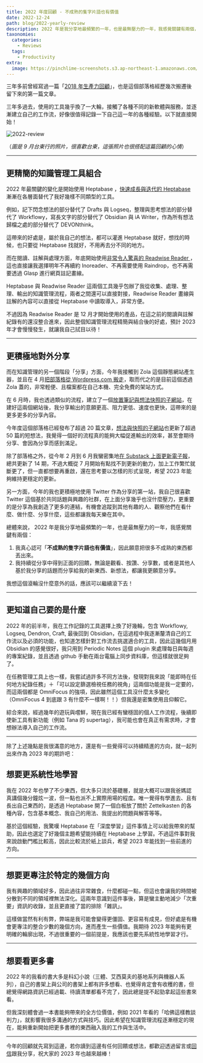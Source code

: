 ```yaml
---
title: 2022 年度回顧 - 不成熟的隻字片語也有價值
date: 2022-12-24
path: blog/2022-yearly-review
description: 2022 年是我分享地最頻繁的一年，也是最無壓力的一年，我感覺關鍵有兩個，一、我真心認可「不成熟的隻字片語也有價值」，因此願意把很多不成熟的東西都丟出來。二、我持續從分享中得到正面的回饋，無論是觀看、按讚、分享數，或者是其他人基於我分享的話題而分享給我的新東西、新想法，都讓我更願意分享。
taxonomies:
  categories: 
    - Reviews
  tags: 
    - Productivity
extra:
  image: https://pinchlime-screenshots.s3.ap-northeast-1.amazonaws.com/2022-review-1200_iTja5i.webp
---
```


三年多前曾經寫過一篇「[2018 年生產力回顧](@/blog/2018-productivity-review.md)」，也是這個部落格經歷幾次搬遷後留下來的第一篇文章。

三年多過去，使用的工具幾乎換了一大輪，接觸了各種不同的新軟體與服務，並逐漸建立自己的工作流，好像很值得記錄一下自己這一年的各種經驗。以下就直接開始！

<img src="https://pinchlime-screenshots.s3.ap-northeast-1.amazonaws.com/2022-review_4bQHpT.webp" loading="lazy" alt="2022-review" align=center />

（_圖是 9 月台東行的照片，很喜歡台東，這張照片也很搭配這篇回顧的心情_）

<!-- more -->
---

## 更精簡的知識管理工具組合

2022 年最關鍵的變化是開始使用 Heptabase ，[快速成長與迭代的 Heptabase](@/blog/heptabase-has-already-become-my-favorite-pkm-tool.md) 漸漸在各層面替代了我好幾樣不同類型的工具。

例如，記下閃念想法的部分替代了 Drafts 與 Logseq，整理與思考想法的部分替代了 Workflowy，寫長文字的部分替代了 Obsidian 與 iA Writer，作為所有想法歸檔之處的部分替代了 DEVONthink。

這帶來的好處是，屬於我自己的想法，都可以灌進 Heptabase 就好，想找的時候，也只要從 Heptabase 找就好，不用再去分不同的地方。

而在閱讀、註解與處理方面，年底開始使用[非常令人驚喜的 Readwise Reader ](@/blog/readwise-reader-introduction.md)，這也直接讓我選擇明年不再續約 Inoreader、不再需要使用 Raindrop，也不再需要透過 Glasp 進行網頁註記畫線。

Heptabase 與 Readwise Reader 這兩個工具幾乎包辦了我從收集、處理、整理、輸出的知識管理流程，兩者之間還可以直接對接，Readwise Reader 畫線與註解的內容可以直接從 Heptabase 中讀取導入，非常方便。

不過因為 Readwise Reader 是 12 月才開始使用的產品，在這之前的閱讀與註解紀錄有的還沒整合進來，因此整個知識管理流程精簡與結合後的好處，預計 2023 年才會慢慢發生，就讓我自己拭目以待！

---

## 更積極地對外分享

而在知識管理的另一個階段「分享」方面，今年我接觸到 Zola 這個靜態網站產生器，並且在 4 月[把部落格從 Wordpress.com 搬走](@/blog/rebuilt-pinchlime.md)，取而代之的是目前這個透過 Zola 蓋的，非常輕便、且檔案都在自己本機、完全免費的架站方式。

在 6 月時，我也透過類似的流程，建立了一個[放置筆記與想法快照的子網站](@/blog/built-pinchlime-notes.md)，在建好這兩個網站後，我分享輸出的意願更高、阻力更低、速度也更快，這帶來的是更多更多的分享內容。

今年度這個部落格已經發布了超過 20 篇文章，[想法與快照的子網站](https://notes.pinchlime.com/)也更新了超過 50 篇的短想法，我覺得一個好的流程真的能夠大幅促進輸出的效率，甚至會期待分享、會因為分享而感到滿足。

除了部落格之外，從今年 2 月到 6 月我蠻密集地[在 Substack 上面更新電子報](https://pinchlime.substack.com/)，總共更新了 14 期，不過大概從 7 月開始有點找不到更新的動力，加上工作繁忙就斷更了，但一直都想要再重啟，還在思考要以怎樣的形式呈現，希望 2023 年能夠維持更穩定的更新。

另一方面，今年的我也更積極地使用 Twitter 作為分享的第一站，我自己很喜歡 Twitter 這個基於共同話題與興趣的社群，在上面分享幾乎也沒什麼壓力，更重要的是分享為我創造了更多的連結，有機會追蹤到其他有趣的人、觀察他們在看什麼、做什麼、分享什麼，這些都讓我每天樂在其中。

總體來說， 2022 年是我分享地最頻繁的一年，也是最無壓力的一年，我感覺關鍵有兩個：

1. 我真心認可「**不成熟的隻字片語也有價值**」，因此願意把很多不成熟的東西都丟出來。
2. 我持續從分享中得到正面的回饋，無論是觀看、按讚、分享數，或者是其他人基於我分享的話題而分享給我的新東西、新想法，都讓我更願意分享。

我想這個滾輪沒什麼意外的話，應該可以繼續滾下去！

---

## 更知道自己要的是什麼

2022 年的前半年，我在工作記錄的工具選擇上換了好幾輪，包含 Workflowy, Logseq, Dendron, Craft, 最後回到 Obsidian，在這過程中我逐漸釐清自己的工作流以及必須的功能，也知道怎樣針對工作流去挑選適合的工具，因此這幾個月用 Obsidian 的感覺很好，我只用到 Periodic Notes 這個 plugin 來處理每日與每週的專案紀錄，並且透過 github 手動在兩台電腦上同步資料庫，但這樣就很足夠了。

在任務管理工具上也一樣，我嘗試過許多不同方法後，發現對我來說「能即時在任何地方紀錄任務」＋「可以設定篩選檢視任務的視角」這兩個功能是我一定要的，而這兩個都是 OmniFocus 的強項，因此雖然這個工具沒什麼太多變化（OmniFocus 4 到底跟 3 有什麼不一樣啊！！）但我還是密集使用且仰賴它。

綜合來說，經過幾年的遊玩與嚐鮮，現在我已經有蠻穩固的個人工作流程，後續即使新工具有新功能（例如 Tana 的 supertag），我可能也會在真正有需求時，才會想辦法導入自己的工作流。

---

除了上述幾點是我很滿意的地方，還是有一些覺得可以持續精進的方向，就一起列出來作為 2023 年的期許吧：

## 想要更系統性地學習

我在 2022 年也學了不少東西，但大多只流於基礎層，就是大概可以跟我爸媽認真講個幾分鐘炫一波，但一點也派不上實際用場的程度。唯一覺得有學進去、且有長出自己東西的，是透過 Heptabase 開了一個白板放了關於 Zettelkasten 的各種內容，包含基本概念、我自己的用法、我提出的問題與解答等等。

基於這個經驗，我驚嘆 Heptabase 在「深度學習」這件事情上可以給我帶來的幫助，因此也選定了好幾個主題希望能持續在 Heptabase 上學習。不過這件事對我來說啟動門檻比較高，因此比較流於紙上談兵，希望 2023 年能找到一些前進的方向。

---

## 想要更專注於特定的幾個方向

我有興趣的領域好多，因此過往非常雜食，什麼都碰一點，但這也會讓我的時間被分散到不同的領域裡無法深化。這兩年意識到這件事後，算是蠻主動地減少「次重要」資訊的收錄，並且更直接了當的排除「雜訊」。

這樣做當然有利有弊，弊端是我可能會變得更僵固、更容易有成見，但好處是有機會更專注的整合少數的幾個方向，進而產生一些價值。我期待 2023 年能夠有更明確的輪廓出現，不過很重要的一個前提是，我應該也要先系統性地學習才行。

---

## 想要看更多書

2022 年的我看的書大多是科幻小說（三體、艾西莫夫的基地系列與機器人系列），自己的書架上與公司的書架上都有許多想看、也覺得肯定會有收穫的書，但總覺得網路資訊已經過載、待讀清單都看不完了，因此總是提不起勁拿起這些書來看。

但我深刻體會過一本書能夠帶來的全方位價值，例如 2021 年看的「哈佛這樣教談判力」，就影響我很多溝通的方式與技巧。因此希望在知識管理流程逐漸穩定的現在，能夠重新開始把更多書裡的東西融入我的工作與生活中。

---

今年的回顧就先寫到這邊，若你讀到這邊有任何回饋或想法，都歡迎透過留言或[回信](mailto:pj@pinchlime.com)跟我分享，祝大家的 2023 年也越來越棒！